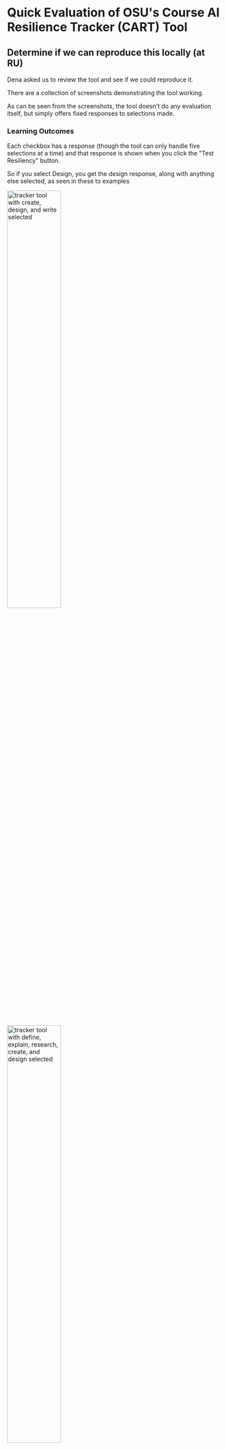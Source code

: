 # Quick Evaluation of OSU's Course AI Resilience Tracker (CART) Tool

## Determine if we can reproduce this locally (at RU)

Dena asked us to review the tool and see if we could reproduce it. 

There are a collection of screenshots demonstrating the tool working.

As can be seen from the screenshots, the tool doesn't do any evaluation itself, but simply offers fixed responses to selections made.

### Learning Outcomes

Each checkbox has a response (though the tool can only handle five selections at a time) and that response is shown when you click the "Test Resiliency" button.

So if you select Design, you get the design response, along with anything else selected, as seen in these to examples

<img src="image8.png" alt="tracker tool with create, design, and write selected" width="50%">

<img src="image9.png" alt="tracker tool with define, explain, research, create, and design selected" width="50%">

### Your Learners

The tool doesn't do anything with this immediately, but does show it to you again in the end (without any line returns) in the summary page.

<img src="image10.png" alt="Your Learnings page" width="50%">

### Learning Materials

On this page, if you say you're already doing everything, it tells you "Great Job!" otherwise is shows a list of reasons why flexibility of the learning materials matters.

<img src="image15.png" alt="Learning Materials page" width="50%">

### Activities and Assessments

This page has immediate feedback whenever anything is selected.

Do you state if GenAI is allowed?

<img src="image17.png" alt="Do activities say they allow GenAI = Yes" width="50%">
<img src="image18.png" alt="Do activities say they allow GenAI = No" width="50%">

Do students have multiple opportunities and low-stakes assessments?

<img src="image19.png" alt="low stakes and multiple opps = Yes" width="50%">
<img src="image20.png" alt="low stakes and multiple opps = No" width="50%">

Do you promote academic integrity?

If anything is selected, you get the "on the right path" message, otherwise you get the "be a lot cooler if you did" message.

<img src="image22.png" alt="academic integrity checked? = No" width="50%">
<img src="image21.png" alt="academic integrity checked? = Yes" width="50%">

### Course Policies

Does the syllabus mention a GenAI policy?

<img src="image25.png" alt="syllabus has ai policy? = No" width="50%">
<img src="image26.png" alt="syllabus has ai policy? = Yes" width="50%">

Guidance section (might be the most valuable part of this tool) -- for each option selected (up to 3), you get some suggestions. Here's two examples:

Clearly defined ai tools and allowed use:
<img src="image27.png" alt="clearly define tools and use" width="50%">

Share stategies for responsible ai use:
<img src="image32.png" alt="strategy for responsible ai use" width="50%">

### Next Steps

This page shows three approaches to take in the future - each has a different response:

<img src="image35.png" alt="next steps - guided student use" width="50%">
<img src="image36.png" alt="next steps - explain why ai not allowed" width="50%">
<img src="image37.png" alt="next steps - intergrated and restricted ai use" width="50%">

### Summary

The summary page shows all your answers and the responses. There is a print or save to PDF option which is nice.

There are also some suggested links/resources.
